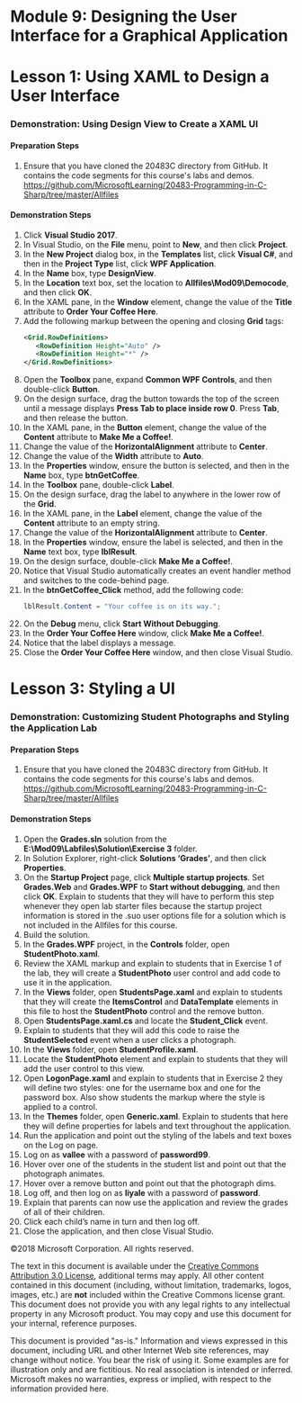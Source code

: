 # Module 9:  Designing the User Interface for a Graphical Application

# Lesson 1:  Using XAML to Design a User Interface

### Demonstration: Using Design View to Create a XAML UI

#### Preparation Steps

1. Ensure that you have cloned the 20483C directory from GitHub. It contains the code segments for this course's labs and demos. https://github.com/MicrosoftLearning/20483-Programming-in-C-Sharp/tree/master/Allfiles

#### Demonstration Steps

1.  Click **Visual Studio 2017**.
2.  In Visual Studio, on the **File** menu, point to **New**, and then click
    **Project**.
3.  In the **New Project** dialog box, in the **Templates** list, click **Visual
    C\#**, and then in the **Project Type** list, click **WPF Application**.
4.  In the **Name** box, type **DesignView**.
5.  In the **Location** text box, set the location to **Allfiles\\Mod09\\Democode**,
    and then click **OK**.
6.  In the XAML pane, in the **Window** element, change the value of the
    **Title** attribute to **Order Your Coffee Here**.
7.  Add the following markup between the opening and closing **Grid** tags:
    ```xml
    <Grid.RowDefinitions>
       <RowDefinition Height="Auto" />
       <RowDefinition Height="*" />
    </Grid.RowDefinitions>
    ```
8.  Open the **Toolbox** pane, expand **Common WPF Controls**, and then
    double-click **Button**.
9.  On the design surface, drag the button towards the top of the screen until a
    message displays **Press Tab to place inside row 0**. Press **Tab**, and
    then release the button.
10.  In the XAML pane, in the **Button** element, change the value of the
    **Content** attribute to **Make Me a Coffee!**.
11.  Change the value of the **HorizontalAlignment** attribute to **Center**.
12.  Change the value of the **Width** attribute to **Auto**.
13.  In the **Properties** window, ensure the button is selected, and then in the
    **Name** box, type **btnGetCoffee**.
14.  In the **Toolbox** pane, double-click **Label**.
15.  On the design surface, drag the label to anywhere in the lower row of the
    **Grid**.
16.  In the XAML pane, in the **Label** element, change the value of the
    **Content** attribute to an empty string.
17. Change the value of the **HorizontalAlignment** attribute to **Center**.
18. In the **Properties** window, ensure the label is selected, and then in the
    **Name** text box, type **lblResult**.
19. On the design surface, double-click **Make Me a Coffee!**.
20. Notice that Visual Studio automatically creates an event handler method and
    switches to the code-behind page.
21. In the **btnGetCoffee_Click** method, add the following code:
    ```cs
    lblResult.Content = "Your coffee is on its way.";
    ```
22.  On the **Debug** menu, click **Start Without Debugging**.
23.  In the **Order Your Coffee Here** window, click **Make Me a Coffee!**.
24.  Notice that the label displays a message.
25.  Close the **Order Your Coffee Here** window, and then close Visual Studio.




# Lesson 3:  Styling a UI

### Demonstration: Customizing Student Photographs and Styling the Application Lab

#### Preparation Steps

1. Ensure that you have cloned the 20483C directory from GitHub. It contains the code segments for this course's labs and demos. https://github.com/MicrosoftLearning/20483-Programming-in-C-Sharp/tree/master/Allfiles

#### Demonstration Steps

1.  Open the **Grades.sln** solution from the
    **E:\\Mod09\\Labfiles\\Solution\\Exercise 3** folder.
2.  In Solution Explorer, right-click **Solutions ‘Grades’**, and then click
    **Properties**.
3.  On the **Startup Project** page, click **Multiple startup projects**. Set
    **Grades.Web** and **Grades.WPF** to **Start without debugging**, and then
    click **OK**. Explain to students that they will have to perform this step
    whenever they open lab starter files because the startup project information
    is stored in the .suo user options file for a solution which is not included
    in the Allfiles for this course.
4.  Build the solution.
5.  In the **Grades.WPF** project, in the **Controls** folder, open
    **StudentPhoto.xaml**.
6.  Review the XAML markup and explain to students that in Exercise 1 of the
    lab, they will create a **StudentPhoto** user control and add code to use it
    in the application.
7.  In the **Views** folder, open **StudentsPage.xaml** and explain to students
    that they will create the **ItemsControl** and **DataTemplate** elements in
    this file to host the **StudentPhoto** control and the remove button.
8.  Open **StudentsPage.xaml.cs** and locate the **Student_Click** event.
9.  Explain to students that they will add this code to raise the
    **StudentSelected** event when a user clicks a photograph.
10. In the **Views** folder, open **StudentProfile.xaml**.
11. Locate the **StudentPhoto** element and explain to students that they will
    add the user control to this view.
12. Open **LogonPage.xaml** and explain to students that in Exercise 2 they will
    define two styles: one for the username box and one for the password box.
    Also show students the markup where the style is applied to a control.
13. In the **Themes** folder, open **Generic.xaml**. Explain to students that
    here they will define properties for labels and text throughout the
    application.
14. Run the application and point out the styling of the labels and text boxes
    on the Log on page.
15. Log on as **vallee** with a password of **password99**.
16. Hover over one of the students in the student list and point out that the
    photograph animates.
17. Hover over a remove button and point out that the photograph dims.
18. Log off, and then log on as **liyale** with a password of **password**.
19. Explain that parents can now use the application and review the grades of
    all of their children.
20. Click each child’s name in turn and then log off.
21. Close the application, and then close Visual Studio.





©2018 Microsoft Corporation. All rights reserved.

The text in this document is available under the  [Creative Commons Attribution 3.0 License](https://creativecommons.org/licenses/by/3.0/legalcode), additional terms may apply. All other content contained in this document (including, without limitation, trademarks, logos, images, etc.) are  **not**  included within the Creative Commons license grant. This document does not provide you with any legal rights to any intellectual property in any Microsoft product. You may copy and use this document for your internal, reference purposes.

This document is provided &quot;as-is.&quot; Information and views expressed in this document, including URL and other Internet Web site references, may change without notice. You bear the risk of using it. Some examples are for illustration only and are fictitious. No real association is intended or inferred. Microsoft makes no warranties, express or implied, with respect to the information provided here.